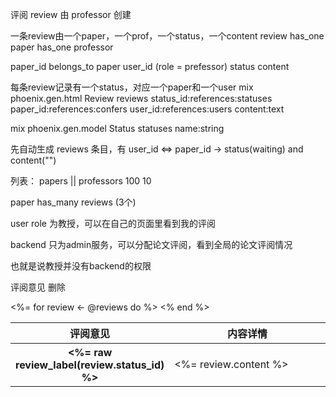 评阅
review 由 professor 创建

一条review由一个paper，一个prof，一个status，一个content
review
has_one paper
has_one professor

paper_id belongs_to paper
user_id (role = prefessor)
status
content

每条review记录有一个status，对应一个paper和一个user
mix phoenix.gen.html Review reviews status_id:references:statuses paper_id:references:confers user_id:references:users content:text

mix phoenix.gen.model Status statuses name:string

先自动生成 reviews 条目，有 user_id <=> paper_id -> status(waiting) and content("")

列表：
papers  ||   professors
100          10

paper has_many reviews (3个)

user role 为教授，可以在自己的页面里看到我的评阅

backend 只为admin服务，可以分配论文评阅，看到全局的论文评阅情况

也就是说教授并没有backend的权限


评阅意见 删除
<table class="table">
  <thead>
    <tr><th width="20%">评阅意见</th><th>内容详情</th></tr>
  </thead>
  <tbody>
    <%= for review <- @reviews do %>
    <tr>
      <th><%= raw review_label(review.status_id) %></th>
      <td>
        <%= review.content %>
      </td>
    </tr>
    <% end %>
  </tbody>
</table>
